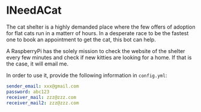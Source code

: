 # INeedACat
The cat shelter is a highly demanded place where the few offers of adoption for flat cats run in a matterr of hours.
In a desperate race to be the fastest one to book an appointment to get the cat, this bot can help.

A RaspberryPi has the solely mission to check the website of the shelter every few minutes and check if new kitties are looking for a home.
If that is the case, it will email me.

In order to use it, provide the following information in `config.yml`:
```yaml
sender_email: xxx@gmail.com
password: abc123
receiver_mail: zzz@zzz.com
receiver_mail2: zzz@zzz.com
```
